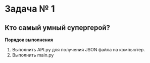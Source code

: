 # Задача № 1

## Кто самый умный супергерой?

**Порядок выполнения**

1. Выполнить API.py для получения JSON файла на компьютер.
2. Выполнить main.py